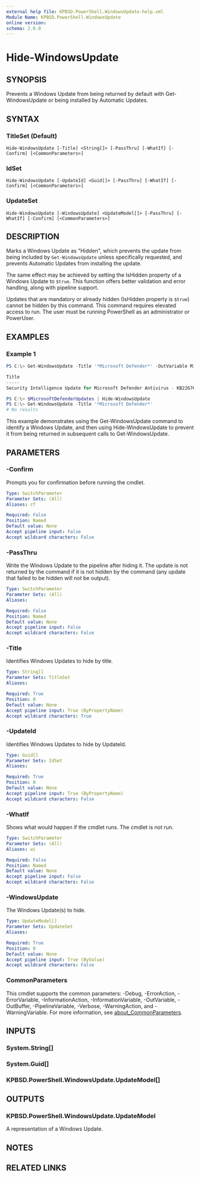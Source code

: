 ```yaml
---
external help file: KPBSD.PowerShell.WindowsUpdate-help.xml
Module Name: KPBSD.PowerShell.WindowsUpdate
online version:
schema: 2.0.0
---
```


# Hide-WindowsUpdate

## SYNOPSIS
Prevents a Windows Update from being returned by default with Get-WindowsUpdate or being installed by Automatic Updates.

## SYNTAX

### TitleSet (Default)
```
Hide-WindowsUpdate [-Title] <String[]> [-PassThru] [-WhatIf] [-Confirm] [<CommonParameters>]
```

### IdSet
```
Hide-WindowsUpdate [-UpdateId] <Guid[]> [-PassThru] [-WhatIf] [-Confirm] [<CommonParameters>]
```

### UpdateSet
```
Hide-WindowsUpdate [-WindowsUpdate] <UpdateModel[]> [-PassThru] [-WhatIf] [-Confirm] [<CommonParameters>]
```

## DESCRIPTION
Marks a Windows Update as "Hidden", which prevents the update from being included by `Get-WindowsUpdate`
unless specifically requested, and prevents Automatic Updates from installing the update.

The same effect may be achieved by setting the IsHidden property of a Windows Update to `$true`. This
function offers better validation and error handling, along with pipeline support.

Updates that are mandatory or already hidden (IsHidden property is `$true`) cannot be hidden by this
command. This command requires elevated access to run. The user must be running PowerShell as an
administrator or PowerUser.

## EXAMPLES

### Example 1
```powershell
PS C:\> Get-WindowsUpdate -Title '*Microsoft Defender*' -OutVariable MicrosoftDefenderUpdates

Title                                                                                           UpdateId                             IsDownloaded IsInstalled IsMandatory
-----                                                                                           --------                             ------------ ----------- -----------
Security Intelligence Update for Microsoft Defender Antivirus - KB2267602 (Version 1.359.852.0) 8b90b97d-5c4d-44c9-89a1-0260a178d00e True         False       False

PS C:\> $MicrosoftDefenderUpdates | Hide-WindowsUpdate
PS C:\> Get-WindowsUpdate -Title '*Microsoft Defender*'
# No results
```

This example demonstrates using the Get-WindowsUpdate command to identify a Windows Update, and then using
Hide-WindowsUpdate to prevent it from being returned in subsequent calls to Get-WindowsUpdate.

## PARAMETERS

### -Confirm
Prompts you for confirmation before running the cmdlet.

```yaml
Type: SwitchParameter
Parameter Sets: (All)
Aliases: cf

Required: False
Position: Named
Default value: None
Accept pipeline input: False
Accept wildcard characters: False
```

### -PassThru
Write the Windows Update to the pipeline after hiding it. The update is not returned by the command
if it is not hidden by the command (any update that failed to be hidden will not be output).

```yaml
Type: SwitchParameter
Parameter Sets: (All)
Aliases:

Required: False
Position: Named
Default value: None
Accept pipeline input: False
Accept wildcard characters: False
```

### -Title
Identifies Windows Updates to hide by title.

```yaml
Type: String[]
Parameter Sets: TitleSet
Aliases:

Required: True
Position: 0
Default value: None
Accept pipeline input: True (ByPropertyName)
Accept wildcard characters: True
```

### -UpdateId
Identifies Windows Updates to hide by UpdateId.

```yaml
Type: Guid[]
Parameter Sets: IdSet
Aliases:

Required: True
Position: 0
Default value: None
Accept pipeline input: True (ByPropertyName)
Accept wildcard characters: False
```

### -WhatIf
Shows what would happen if the cmdlet runs.
The cmdlet is not run.

```yaml
Type: SwitchParameter
Parameter Sets: (All)
Aliases: wi

Required: False
Position: Named
Default value: None
Accept pipeline input: False
Accept wildcard characters: False
```

### -WindowsUpdate
The Windows Update(s) to hide.

```yaml
Type: UpdateModel[]
Parameter Sets: UpdateSet
Aliases:

Required: True
Position: 0
Default value: None
Accept pipeline input: True (ByValue)
Accept wildcard characters: False
```

### CommonParameters
This cmdlet supports the common parameters: -Debug, -ErrorAction, -ErrorVariable, -InformationAction, -InformationVariable, -OutVariable, -OutBuffer, -PipelineVariable, -Verbose, -WarningAction, and -WarningVariable. For more information, see [about_CommonParameters](http://go.microsoft.com/fwlink/?LinkID=113216).

## INPUTS

### System.String[]

### System.Guid[]

### KPBSD.PowerShell.WindowsUpdate.UpdateModel[]

## OUTPUTS

### KPBSD.PowerShell.WindowsUpdate.UpdateModel
A representation of a Windows Update.

## NOTES

## RELATED LINKS
